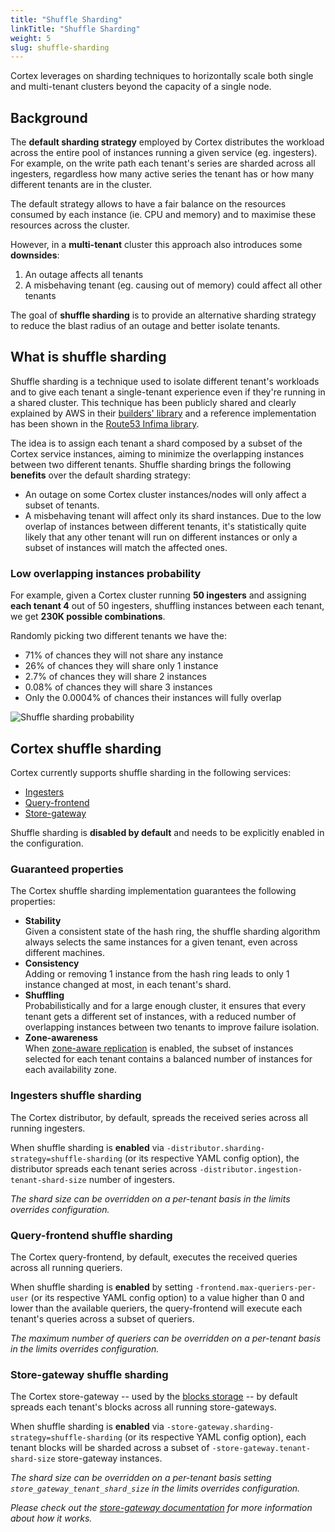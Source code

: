 ```yaml
---
title: "Shuffle Sharding"
linkTitle: "Shuffle Sharding"
weight: 5
slug: shuffle-sharding
---
```


Cortex leverages on sharding techniques to horizontally scale both single and multi-tenant clusters beyond the capacity of a single node.

## Background

The **default sharding strategy** employed by Cortex distributes the workload across the entire pool of instances running a given service (eg. ingesters). For example, on the write path each tenant's series are sharded across all ingesters, regardless how many active series the tenant has or how many different tenants are in the cluster.

The default strategy allows to have a fair balance on the resources consumed by each instance (ie. CPU and memory) and to maximise these resources across the cluster.

However, in a **multi-tenant** cluster this approach also introduces some **downsides**:

1. An outage affects all tenants
1. A misbehaving tenant (eg. causing out of memory) could affect all other tenants

The goal of **shuffle sharding** is to provide an alternative sharding strategy to reduce the blast radius of an outage and better isolate tenants.

## What is shuffle sharding

Shuffle sharding is a technique used to isolate different tenant's workloads and to give each tenant a single-tenant experience even if they're running in a shared cluster. This technique has been publicly shared and clearly explained by AWS in their [builders' library](https://aws.amazon.com/builders-library/workload-isolation-using-shuffle-sharding/) and a reference implementation has been shown in the [Route53 Infima library](https://github.com/awslabs/route53-infima/blob/master/src/main/java/com/amazonaws/services/route53/infima/SimpleSignatureShuffleSharder.java).

The idea is to assign each tenant a shard composed by a subset of the Cortex service instances, aiming to minimize the overlapping instances between two different tenants. Shuffle sharding brings the following **benefits** over the default sharding strategy:

- An outage on some Cortex cluster instances/nodes will only affect a subset of tenants.
- A misbehaving tenant will affect only its shard instances. Due to the low overlap of instances between different tenants, it's statistically quite likely that any other tenant will run on different instances or only a subset of instances will match the affected ones.

### Low overlapping instances probability

For example, given a Cortex cluster running **50 ingesters** and assigning **each tenant 4** out of 50 ingesters, shuffling instances between each tenant, we get **230K possible combinations**.

Randomly picking two different tenants we have the:

- 71% of chances they will not share any instance
- 26% of chances they will share only 1 instance
- 2.7% of chances they will share 2 instances
- 0.08% of chances they will share 3 instances
- Only the 0.0004% of chances their instances will fully overlap

![Shuffle sharding probability](/images/guides/shuffle-sharding-probability.png)
<!-- Chart source at https://docs.google.com/spreadsheets/d/1FXbiWTXi6bdERtamH-IfmpgFq1fNL4GP_KX_yJvbRi4/edit -->

## Cortex shuffle sharding

Cortex currently supports shuffle sharding in the following services:

- [Ingesters](#ingesters-shuffle-sharding)
- [Query-frontend](#query-frontend-shuffle-sharding)
- [Store-gateway](#store-gateway-shuffle-sharding)

Shuffle sharding is **disabled by default** and needs to be explicitly enabled in the configuration.

### Guaranteed properties

The Cortex shuffle sharding implementation guarantees the following properties:

- **Stability**<br />
  Given a consistent state of the hash ring, the shuffle sharding algorithm always selects the same instances for a given tenant, even across different machines.
- **Consistency**<br />
  Adding or removing 1 instance from the hash ring leads to only 1 instance changed at most, in each tenant's shard.
- **Shuffling**<br />
  Probabilistically and for a large enough cluster, it ensures that every tenant gets a different set of instances, with a reduced number of overlapping instances between two tenants to improve failure isolation.
- **Zone-awareness**<br />
  When [zone-aware replication](./zone-replication.md) is enabled, the subset of instances selected for each tenant contains a balanced number of instances for each availability zone.

### Ingesters shuffle sharding

The Cortex distributor, by default, spreads the received series across all running ingesters.

When shuffle sharding is **enabled** via `-distributor.sharding-strategy=shuffle-sharding` (or its respective YAML config option), the distributor spreads each tenant series across `-distributor.ingestion-tenant-shard-size` number of ingesters.

_The shard size can be overridden on a per-tenant basis in the limits overrides configuration._

### Query-frontend shuffle sharding

The Cortex query-frontend, by default, executes the received queries across all running queriers.

When shuffle sharding is **enabled** by setting `-frontend.max-queriers-per-user` (or its respective YAML config option) to a value higher than 0 and lower than the available queriers, the query-frontend will execute each tenant's queries across a subset of queriers.

_The maximum number of queriers can be overridden on a per-tenant basis in the limits overrides configuration._

### Store-gateway shuffle sharding

The Cortex store-gateway -- used by the [blocks storage](../blocks-storage/_index.md) -- by default spreads each tenant's blocks across all running store-gateways.

When shuffle sharding is **enabled** via `-store-gateway.sharding-strategy=shuffle-sharding` (or its respective YAML config option), each tenant blocks will be sharded across a subset of `-store-gateway.tenant-shard-size` store-gateway instances.

_The shard size can be overridden on a per-tenant basis setting `store_gateway_tenant_shard_size` in the limits overrides configuration._

_Please check out the [store-gateway documentation](../blocks-storage/store-gateway.md) for more information about how it works._
